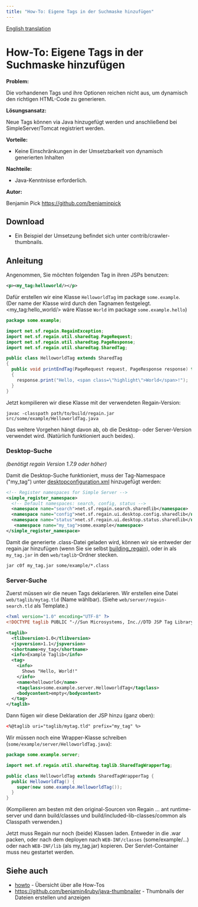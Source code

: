```yaml
---
title: "How-To: Eigene Tags in der Suchmaske hinzufügen"
---
```


[English translation](/en/howto/add_custom_tag/)

How-To: Eigene Tags in der Suchmaske hinzufügen
===============================================

**Problem:**

Die vorhandenen Tags und ihre Optionen reichen nicht aus, um dynamisch den richtigen HTML-Code zu generieren.

**Lösungsansatz:**

Neue Tags können via Java hinzugefügt werden und anschließend bei SimpleServer/Tomcat registriert werden.

**Vorteile:**

  * Keine Einschränkungen in der Umsetzbarkeit von dynamisch generierten Inhalten

**Nachteile:**

  * Java-Kenntnisse erforderlich. 

**Autor:**

Benjamin Pick https://github.com/benjaminpick

Download
--------

  * Ein Beispiel der Umsetzung befindet sich unter contrib/crawler-thumbnails.

Anleitung
---------

Angenommen, Sie möchten folgenden Tag in ihren JSPs benutzen:

```xml
<p><my_tag:helloworld/></p>
```

Dafür erstellen wir eine Klasse `HelloworldTag` im package `some.example`. (Der name der Klasse wird durch den Tagnamen festgelegt. &lt;my_tag:hello_world/&gt; wäre Klasse `World` im package `some.example.hello`)

```java
package some.example;

import net.sf.regain.RegainException;
import net.sf.regain.util.sharedtag.PageRequest;
import net.sf.regain.util.sharedtag.PageResponse;
import net.sf.regain.util.sharedtag.SharedTag;

public class HelloworldTag extends SharedTag
{
  public void printEndTag(PageRequest request, PageResponse response) throws RegainException
  {
    response.print("Hello, <span class=\"highlight\">World</span>!");
  }
}
```

Jetzt kompilieren wir diese Klasse mit der verwendeten Regain-Version:


    javac -classpath path/to/build/regain.jar src/some/example/HelloworldTag.java

Das weitere Vorgehen hängt davon ab, ob die Desktop- oder Server-Version verwendet wird. (Natürlich funktioniert auch beides).

### Desktop-Suche
_(benötigt regain Version 1.7.9 oder höher)_

Damit die Desktop-Suche funktioniert, muss der Tag-Namespace ("my_tag") unter [desktopconfiguration.xml](/de/howto/de/config/desktopconfiguration_xml/) hinzugefügt werden:

```xml
<!-- Register namespaces for Simple Server -->
<simple_register_namespace>
  <!-- Default namespaces: search, config, status -->
  <namespace name="search">net.sf.regain.search.sharedlib</namespace>
  <namespace name="config">net.sf.regain.ui.desktop.config.sharedlib</namespace>
  <namespace name="status">net.sf.regain.ui.desktop.status.sharedlib</namespace>
   <namespace name="my_tag">some.example</namespace>
</simple_register_namespace>
```

Damit die generierte .class-Datei geladen wird, können wir sie entweder der regain.jar hinzufügen (wenn Sie sie selbst [building_regain](/de/howto/de/project_info/building_regain/)), oder in als `my_tag.jar` in den `web/taglib`-Ordner stecken.


    jar c0f my_tag.jar some/example/*.class

### Server-Suche

Zuerst müssen wir die neuen Tags deklarieren. Wir erstellen eine Datei `web/taglib/mytag.tld` (Name wählbar). (Siehe `web/server/regain-search.tld` als Template.)

```xml
<?xml version="1.0" encoding="UTF-8" ?>
<!DOCTYPE taglib PUBLIC "-//Sun Microsystems, Inc.//DTD JSP Tag Library 1.1//EN" "http://java.sun.com/dtd/web-jsptaglibrary_1_1.dtd">

<taglib>
  <tlibversion>1.0</tlibversion>
  <jspversion>1.1</jspversion>
  <shortname>my_tag</shortname>
  <info>Example Taglib</info>
  <tag>
    <info>
      Shows "Hello, World!"
    </info>
    <name>helloworld</name>
    <tagclass>some.example.server.HelloworldTag</tagclass>
    <bodycontent>empty</bodycontent>
  </tag>
</taglib>
```

Dann fügen wir diese Deklaration der JSP hinzu (ganz oben):

```xml
<%@taglib uri="taglib/mytag.tld" prefix="my_tag" %>
```

Wir müssen noch eine Wrapper-Klasse schreiben (`some/example/server/HelloworldTag.java`):

```java
package some.example.server;

import net.sf.regain.util.sharedtag.taglib.SharedTagWrapperTag;

public class HelloworldTag extends SharedTagWrapperTag {
  public HelloworldTag() {
    super(new some.example.HelloworldTag());
  }
}
```
(Kompilieren am besten mit den original-Sourcen von Regain ... ant runtime-server und dann build/classes und build/included-lib-classes/common als Classpath verwenden.)

Jetzt muss Regain nur noch (beide) Klassen laden. Entweder in die .war packen, oder nach dem deployen nach `WEB-INF/classes` (some/example/...) oder nach `WEB-INF/lib` (als my_tag.jar) kopieren. Der Servlet-Container muss neu gestartet werden.



Siehe auch
----------

  * [howto](/de/howto/) - Übersicht über alle How-Tos
  * https://github.com/benjamin4ruby/java-thumbnailer - Thumbnails der Dateien erstellen und anzeigen
